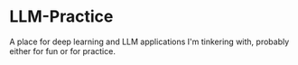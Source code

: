 # LLM-Practice
A place for deep learning and LLM applications I'm tinkering with, probably either for fun or for practice.
